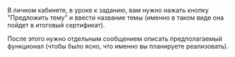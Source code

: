 В личном кабинете, в уроке к заданию, вам нужно нажать кнопку "Предложить тему" и ввести название темы (именно в таком виде она пойдет в итоговый сертификат).

После этого нужно отдельным сообщением описать предполагаемый функционал (чтобы было ясно, что именно вы планируете реализовать).

